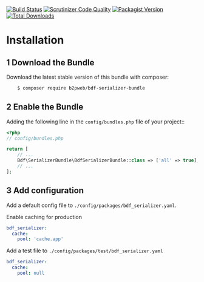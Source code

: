 
[![Build Status](https://app.travis-ci.com/b2pweb/bdf-serializer-bundle.svg?branch=master)](https://app.travis-ci.com/b2pweb/bdf-serializer-bundle)
[![Scrutinizer Code Quality](https://scrutinizer-ci.com/g/b2pweb/bdf-serializer-bundle/badges/quality-score.png?b=master)](https://scrutinizer-ci.com/g/b2pweb/bdf-serializer-bundle/?branch=master)
[![Packagist Version](https://img.shields.io/packagist/v/b2pweb/bdf-serializer-bundle.svg)](https://packagist.org/packages/b2pweb/bdf-serializer-bundle)
[![Total Downloads](https://img.shields.io/packagist/dt/b2pweb/bdf-serializer-bundle.svg)](https://packagist.org/packages/b2pweb/bdf-serializer-bundle)

Installation
============

1 Download the Bundle
---------------------

Download the latest stable version of this bundle with composer:

```bash
    $ composer require b2pweb/bdf-serializer-bundle
```

2 Enable the Bundle
-------------------

Adding the following line in the ``config/bundles.php`` file of your project::

```php
<?php
// config/bundles.php

return [
    // ...
    Bdf\SerializerBundle\BdfSerializerBundle::class => ['all' => true],
    // ...
];
```

3 Add configuration
-------------------

Add a default config file to `./config/packages/bdf_serializer.yaml`.

Enable caching for production

```yaml
bdf_serializer:
  cache:
    pool: 'cache.app'
```

Add a test file to `./config/packages/test/bdf_serializer.yaml`

```yaml
bdf_serializer:
  cache:
    pool: null
```
